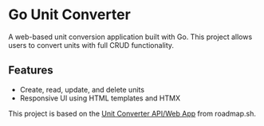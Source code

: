 # Go Unit Converter

A web-based unit conversion application built with Go. This project allows users to convert units with full CRUD functionality.

## Features

- Create, read, update, and delete units
- Responsive UI using HTML templates and HTMX

This project is based on the [Unit Converter API/Web App](https://roadmap.sh/projects/unit-converter) from roadmap.sh.
